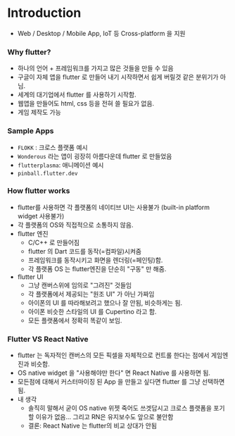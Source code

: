# Introduction

- Web / Desktop / Mobile App, IoT 등 Cross-platform 을 지원

### Why flutter?

- 하나의 언어 + 프레임워크를 가지고 많은 것들을 만들 수 있음
- 구글이 자체 앱을 flutter 로 만들어 내기 시작하면서 쉽게 버릴것 같은 분위기가 아님.
- 세계의 대기업에서 flutter 를 사용하기 시작함.
- 웹앱을 만들어도 html, css 등을 전혀 쓸 필요가 없음.
- 게임 제작도 가능

### Sample Apps

- `FLOKK` : 크로스 플랫폼 예시
- `Wonderous` 라는 앱이 굉장히 아름다운데 flutter 로 만들었음
- `flutterplasma`: 애니메이션 예시
- `pinball.flutter.dev`

### How flutter works

- flutter를 사용하면 각 플랫폼의 네이티브 UI는 사용불가 (built-in platform widget 사용불가)
- 각 플랫폼의 OS와 직접적으로 소통하지 않음.
- flutter 엔진
  - C/C++ 로 만들어짐
  - flutter 의 Dart 코드를 동작(=컴파일)시켜줌
  - 프레임워크를 동작시키고 화면을 렌더링(=페인팅)함.
  - 각 플랫폼 OS 는 flutter엔진을 단순히 "구동" 만 해줌.
- flutter UI
  - 그냥 캔버스위에 임의로 "그려진" 것들임
  - 각 플랫폼에서 제공되는 "원조 UI" 가 아닌 가짜임
  - 아이폰의 UI 를 따라해보려고 했으나 잘 안됨, 비슷하게는 됨.
  - 아이폰 비슷한 스타일의 UI 를 Cupertino 라고 함.
  - 모든 플랫폼에서 정확히 똑같이 보임.

### Flutter VS React Native

- flutter 는 독자적인 캔버스의 모든 픽셀을 자체적으로 컨트롤 한다는 점에서 게임엔진과 비슷함.
- OS native widget 을 "사용해야만 한다" 면 React Native 를 사용하면 됨.
- 모든점에 대해서 커스터마이징 된 App 을 만들고 싶다면 flutter 를 그냥 선택하면 됨.
- 내 생각
  - 솔직히 말해서 굳이 OS native 위젯 죽어도 쓰겟답시고 크로스 플랫폼을 포기할 이유가 없음... 그리고 RN은 유지보수도 앞으로 불안함
  - 결론: React Native 는 flutter의 비교 상대가 안됨
